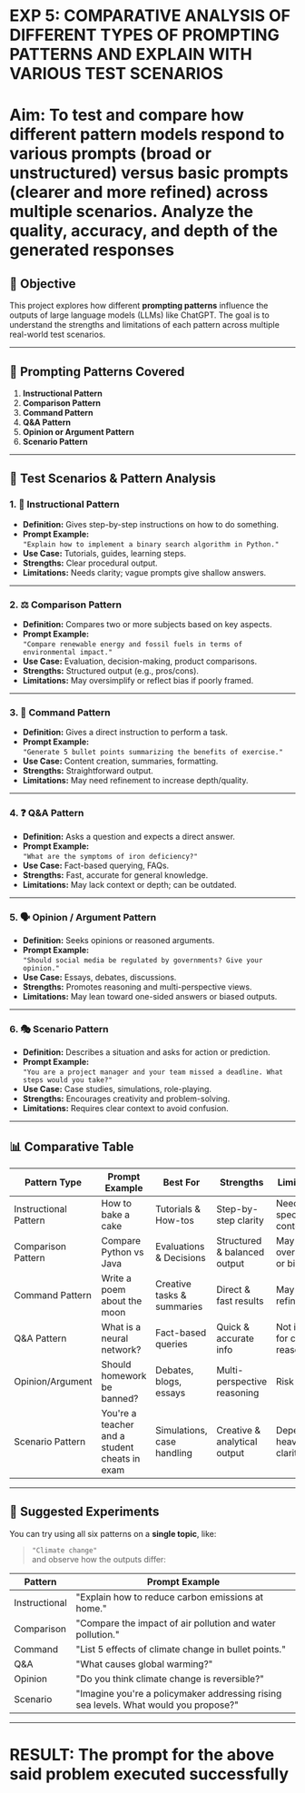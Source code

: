 

# EXP 5: COMPARATIVE ANALYSIS OF DIFFERENT TYPES OF PROMPTING PATTERNS AND EXPLAIN WITH VARIOUS TEST SCENARIOS

# Aim: To test and compare how different pattern models respond to various prompts (broad or unstructured) versus basic prompts (clearer and more refined) across multiple scenarios.  Analyze the quality, accuracy, and depth of the generated responses 

## 📌 Objective
This project explores how different **prompting patterns** influence the outputs of large language models (LLMs) like ChatGPT. The goal is to understand the strengths and limitations of each pattern across multiple real-world test scenarios.

---

## 🧠 Prompting Patterns Covered

1. **Instructional Pattern**
2. **Comparison Pattern**
3. **Command Pattern**
4. **Q&A Pattern**
5. **Opinion or Argument Pattern**
6. **Scenario Pattern**

---

## 🧪 Test Scenarios & Pattern Analysis

### 1. 📝 Instructional Pattern
- **Definition:** Gives step-by-step instructions on how to do something.
- **Prompt Example:**  
  `"Explain how to implement a binary search algorithm in Python."`
- **Use Case:** Tutorials, guides, learning steps.
- **Strengths:** Clear procedural output.  
- **Limitations:** Needs clarity; vague prompts give shallow answers.

---

### 2. ⚖️ Comparison Pattern
- **Definition:** Compares two or more subjects based on key aspects.
- **Prompt Example:**  
  `"Compare renewable energy and fossil fuels in terms of environmental impact."`
- **Use Case:** Evaluation, decision-making, product comparisons.
- **Strengths:** Structured output (e.g., pros/cons).  
- **Limitations:** May oversimplify or reflect bias if poorly framed.

---

### 3. 💬 Command Pattern
- **Definition:** Gives a direct instruction to perform a task.
- **Prompt Example:**  
  `"Generate 5 bullet points summarizing the benefits of exercise."`
- **Use Case:** Content creation, summaries, formatting.
- **Strengths:** Straightforward output.  
- **Limitations:** May need refinement to increase depth/quality.

---

### 4. ❓ Q&A Pattern
- **Definition:** Asks a question and expects a direct answer.
- **Prompt Example:**  
  `"What are the symptoms of iron deficiency?"`
- **Use Case:** Fact-based querying, FAQs.
- **Strengths:** Fast, accurate for general knowledge.  
- **Limitations:** May lack context or depth; can be outdated.

---

### 5. 🗣️ Opinion / Argument Pattern
- **Definition:** Seeks opinions or reasoned arguments.
- **Prompt Example:**  
  `"Should social media be regulated by governments? Give your opinion."`
- **Use Case:** Essays, debates, discussions.
- **Strengths:** Promotes reasoning and multi-perspective views.  
- **Limitations:** May lean toward one-sided answers or biased outputs.

---

### 6. 🎭 Scenario Pattern
- **Definition:** Describes a situation and asks for action or prediction.
- **Prompt Example:**  
  `"You are a project manager and your team missed a deadline. What steps would you take?"`
- **Use Case:** Case studies, simulations, role-playing.
- **Strengths:** Encourages creativity and problem-solving.  
- **Limitations:** Requires clear context to avoid confusion.

---

## 📊 Comparative Table

| Pattern Type           | Prompt Example                                     | Best For                     | Strengths                     | Limitations                       |
|------------------------|----------------------------------------------------|------------------------------|-------------------------------|-----------------------------------|
| Instructional Pattern  | How to bake a cake                                 | Tutorials & How-tos          | Step-by-step clarity          | Needs specific context            |
| Comparison Pattern     | Compare Python vs Java                             | Evaluations & Decisions      | Structured & balanced output  | May oversimplify or bias          |
| Command Pattern        | Write a poem about the moon                        | Creative tasks & summaries   | Direct & fast results         | May need refinement               |
| Q&A Pattern            | What is a neural network?                          | Fact-based queries           | Quick & accurate info         | Not ideal for complex reasoning   |
| Opinion/Argument       | Should homework be banned?                         | Debates, blogs, essays       | Multi-perspective reasoning   | Risk of bias                      |
| Scenario Pattern       | You're a teacher and a student cheats in exam      | Simulations, case handling   | Creative & analytical output  | Depends heavily on clarity        |

---

## 🧪 Suggested Experiments

You can try using all six patterns on a **single topic**, like:

> `"Climate change"`  
> and observe how the outputs differ:

| Pattern     | Prompt Example |
|-------------|----------------|
| Instructional | "Explain how to reduce carbon emissions at home." |
| Comparison | "Compare the impact of air pollution and water pollution." |
| Command | "List 5 effects of climate change in bullet points." |
| Q&A | "What causes global warming?" |
| Opinion | "Do you think climate change is reversible?" |
| Scenario | "Imagine you're a policymaker addressing rising sea levels. What would you propose?" |


---


# RESULT: The prompt for the above said problem executed successfully
